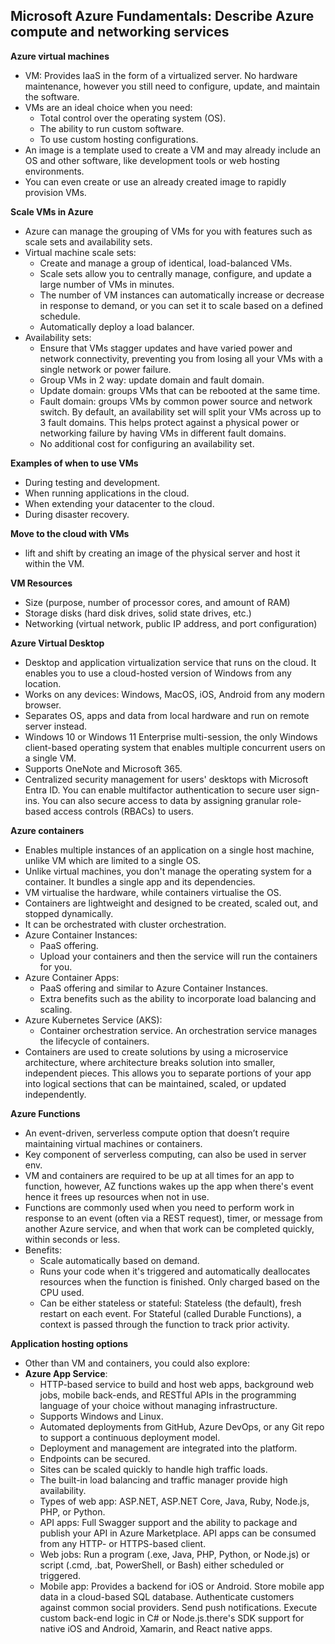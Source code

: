 ## Microsoft Azure Fundamentals: Describe Azure compute and networking services

**Azure virtual machines**
- VM: Provides IaaS in the form of a virtualized server. No hardware maintenance, however you still need to configure, update, and maintain the software.
- VMs are an ideal choice when you need:
    * Total control over the operating system (OS).
    * The ability to run custom software.
    * To use custom hosting configurations.
- An image is a template used to create a VM and may already include an OS and other software, like development tools or web hosting environments.
- You can even create or use an already created image to rapidly provision VMs.

**Scale VMs in Azure**
- Azure can manage the grouping of VMs for you with features such as scale sets and availability sets.
- Virtual machine scale sets: 
    * Create and manage a group of identical, load-balanced VMs.
    * Scale sets allow you to centrally manage, configure, and update a large number of VMs in minutes.
    * The number of VM instances can automatically increase or decrease in response to demand, or you can set it to scale based on a defined schedule.
    * Automatically deploy a load balancer.
- Availability sets:
    * Ensure that VMs stagger updates and have varied power and network connectivity, preventing you from losing all your VMs with a single network or power failure. 
    * Group VMs in 2 way: update domain and fault domain.
    * Update domain: groups VMs that can be rebooted at the same time. 
    * Fault domain: groups VMs by common power source and network switch. By default, an availability set will split your VMs across up to 3 fault domains. This helps protect against a physical power or networking failure by having VMs in different fault domains.
    * No additional cost for configuring an availability set.

**Examples of when to use VMs**
- During testing and development.
- When running applications in the cloud.
- When extending your datacenter to the cloud.
- During disaster recovery.

**Move to the cloud with VMs**
- lift and shift by creating an image of the physical server and host it within the VM.

**VM Resources**
- Size (purpose, number of processor cores, and amount of RAM)
- Storage disks (hard disk drives, solid state drives, etc.)
- Networking (virtual network, public IP address, and port configuration)

**Azure Virtual Desktop** 
- Desktop and application virtualization service that runs on the cloud. It enables you to use a cloud-hosted version of Windows from any location.
- Works on any devices: Windows, MacOS, iOS, Android from any modern browser.
- Separates OS, apps and data from local hardware and run on remote server instead.
- Windows 10 or Windows 11 Enterprise multi-session, the only Windows client-based operating system that enables multiple concurrent users on a single VM.
- Supports OneNote and Microsoft 365.
- Centralized security management for users' desktops with Microsoft Entra ID. You can enable multifactor authentication to secure user sign-ins. You can also secure access to data by assigning granular role-based access controls (RBACs) to users.

**Azure containers**
- Enables multiple instances of an application on a single host machine, unlike VM which are limited to a single OS.
- Unlike virtual machines, you don't manage the operating system for a container. It bundles a single app and its dependencies.
- VM virtualise the hardware, while containers virtualise the OS.
- Containers are lightweight and designed to be created, scaled out, and stopped dynamically.
- It can be orchestrated with cluster orchestration.
- Azure Container Instances: 
    - PaaS offering.
    - Upload your containers and then the service will run the containers for you.
- Azure Container Apps: 
    - PaaS offering and similar to Azure Container Instances.
    - Extra benefits such as the ability to incorporate load balancing and scaling.
- Azure Kubernetes Service (AKS):
    - Container orchestration service. An orchestration service manages the lifecycle of containers. 
- Containers are used to create solutions by using a microservice architecture, where architecture breaks solution into smaller, independent pieces. This allows you to separate portions of your app into logical sections that can be maintained, scaled, or updated independently.

**Azure Functions** 
- An event-driven, serverless compute option that doesn’t require maintaining virtual machines or containers.
- Key component of serverless computing, can also be used in server env.
- VM and containers are required to be up at all times for an app to function, however, AZ functions wakes up the app when there's event hence it frees up resources when not in use.
- Functions are commonly used when you need to perform work in response to an event (often via a REST request), timer, or message from another Azure service, and when that work can be completed quickly, within seconds or less.
- Benefits:
    - Scale automatically based on demand.
    - Runs your code when it's triggered and automatically deallocates resources when the function is finished. Only charged based on the CPU used.
    - Can be either stateless or stateful: Stateless (the default), fresh restart on each event. For Stateful (called Durable Functions), a context is passed through the function to track prior activity.

**Application hosting options**
- Other than VM and containers, you could also explore:
- **Azure App Service**: 
    - HTTP-based service to build and host web apps, background web jobs, mobile back-ends, and RESTful APIs in the programming language of your choice without managing infrastructure.
    - Supports Windows and Linux.
    - Automated deployments from GitHub, Azure DevOps, or any Git repo to support a continuous deployment model.
    - Deployment and management are integrated into the platform.
    - Endpoints can be secured.
    - Sites can be scaled quickly to handle high traffic loads.
    - The built-in load balancing and traffic manager provide high availability.
    - Types of web app: ASP.NET, ASP.NET Core, Java, Ruby, Node.js, PHP, or Python.
    - API apps: Full Swagger support and the ability to package and publish your API in Azure Marketplace. API apps can be consumed from any HTTP- or HTTPS-based client.
    - Web jobs: Run a program (.exe, Java, PHP, Python, or Node.js) or script (.cmd, .bat, PowerShell, or Bash) either scheduled or triggered.
    - Mobile app: Provides a backend for iOS or Android. Store mobile app data in a cloud-based SQL database. Authenticate customers against common social providers. Send push notifications. Execute custom back-end logic in C# or Node.js.there's SDK support for native iOS and Android, Xamarin, and React native apps.

